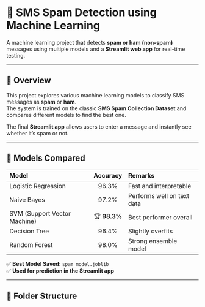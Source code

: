 # 📱 SMS Spam Detection using Machine Learning

A machine learning project that detects **spam or ham (non-spam)** messages using multiple models and a **Streamlit web app** for real-time testing.

---

## 🚀 Overview

This project explores various machine learning models to classify SMS messages as **spam** or **ham**.  
The system is trained on the classic **SMS Spam Collection Dataset** and compares different models to find the best one.

The final **Streamlit app** allows users to enter a message and instantly see whether it’s spam or not.

---

## 🧠 Models Compared

| Model | Accuracy | Remarks |
|:------|:----------:|:--------|
| Logistic Regression | 96.3% | Fast and interpretable |
| Naive Bayes | 97.2% | Performs well on text data |
| SVM (Support Vector Machine) | 🏆 **98.3%** | Best performer overall |
| Decision Tree | 96.4% | Slightly overfits |
| Random Forest | 98.0% | Strong ensemble model |

✅ **Best Model Saved:** `spam_model.joblib`  
✅ **Used for prediction in the Streamlit app**

---

## 🧩 Folder Structure

